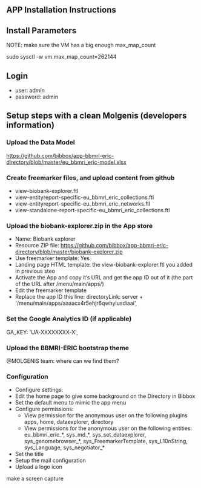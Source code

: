 ## APP Installation Instructions 

## Install Parameters

NOTE: make sure the VM has a big enough max_map_count

sudo sysctl -w vm.max_map_count=262144


## Login

* user: admin
* password: admin

## Setup steps with a clean Molgenis (developers information)

### Upload the Data Model

https://github.com/bibbox/app-bbmri-eric-directory/blob/master/eu_bbmri_eric-model.xlsx


### Create freemarker files, and upload content from github

* view-biobank-explorer.ftl
* view-entityreport-specific-eu_bbmri_eric_collections.ftl
* view-entityreport-specific-eu_bbmri_eric_networks.ftl
* view-standalone-report-specific-eu_bbmri_eric_collections.ftl


### Upload the biobank-explorer.zip in the App store

* Name: Biobank explorer
* Resource ZIP file: https://github.com/bibbox/app-bbmri-eric-directory/blob/master/biobank-explorer.zip
* Use freemarker template: Yes
* Landing page HTML template: the view-biobank-explorer.ftl you added in previous steo
* Activate the App and copy it’s URL and get the app ID out of it (the part of the URL after /menu/main/apps/)
* Edit the freemarker template
* Replace the app ID this line: directoryLink: server + '/menu/main/apps/aaaacx4r5ehjr6qwhylusdiaai‘,

### Set the Google Analytics ID (if applicable)
   GA_KEY: 'UA-XXXXXXXX-X',


### Upload the BBMRI-ERIC bootstrap theme

@MOLGENIS team: where can we find them?

### Configuration

* Configure settings:
* Edit the home page to give some background on the Directory in Bibbox
* Set the default menu to mimic the app menu
* Configure permissions:
  * View permission for the anonymous user on the following plugins apps, home, dataexplorer, directory
  * View permissions for the anonymous user on the following entities: eu_bbmri_eric_\*, sys_md_\*, sys_set_dataexplorer, sys_genomebrowser_\*, sys_FreemarkerTemplate, sys_L10nString, sys_Language, sys_negotiator_\*
* Set the title
* Setup the mail configuration
* Upload a logo icon

make a screen capture
